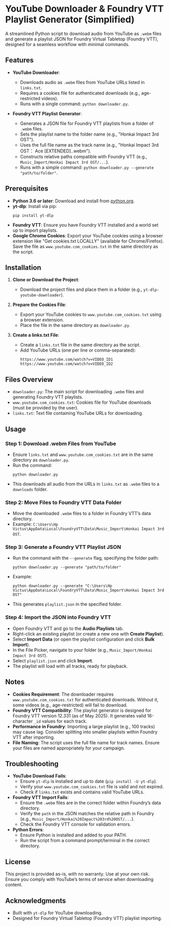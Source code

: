 # YouTube Downloader & Foundry VTT Playlist Generator (Simplified)

A streamlined Python script to download audio from YouTube as `.webm` files and generate a playlist JSON for Foundry Virtual Tabletop (Foundry VTT), designed for a seamless workflow with minimal commands.

## Features

- **YouTube Downloader**:

  - Downloads audio as `.webm` files from YouTube URLs listed in `links.txt`.
  - Requires a cookies file for authenticated downloads (e.g., age-restricted videos).
  - Runs with a single command: `python downloader.py`.

- **Foundry VTT Playlist Generator**:
  - Generates a JSON file for Foundry VTT playlists from a folder of `.webm` files.
  - Sets the playlist name to the folder name (e.g., "Honkai Impact 3rd OST").
  - Uses the full file name as the track name (e.g., "Honkai Impact 3rd OST： Ace [EXTENDED]..webm").
  - Constructs relative paths compatible with Foundry VTT (e.g., `Music_Import/Honkai Impact 3rd OST/...`).
  - Runs with a simple command: `python downloader.py --generate "path/to/folder"`.

## Prerequisites

- **Python 3.6 or later**: Download and install from [python.org](https://www.python.org/downloads/).
- **yt-dlp**: Install via pip:
  ```
  pip install yt-dlp
  ```
- **Foundry VTT**: Ensure you have Foundry VTT installed and a world set up to import playlists.
- **Google Chrome Cookies**: Export your YouTube cookies using a browser extension like "Get cookies.txt LOCALLY" (available for Chrome/Firefox). Save the file as `www.youtube.com_cookies.txt` in the same directory as the script.

## Installation

1. **Clone or Download the Project**:

   - Download the project files and place them in a folder (e.g., `yt-dlp-youtube-downloader`).

2. **Prepare the Cookies File**:

   - Export your YouTube cookies to `www.youtube.com_cookies.txt` using a browser extension.
   - Place the file in the same directory as `downloader.py`.

3. **Create a links.txt File**:
   - Create a `links.txt` file in the same directory as the script.
   - Add YouTube URLs (one per line or comma-separated):
     ```
     https://www.youtube.com/watch?v=VIDEO_ID1
     https://www.youtube.com/watch?v=VIDEO_ID2
     ```

## Files Overview

- `downloader.py`: The main script for downloading `.webm` files and generating Foundry VTT playlists.
- `www.youtube.com_cookies.txt`: Cookies file for YouTube downloads (must be provided by the user).
- `links.txt`: Text file containing YouTube URLs for downloading.

## Usage

### Step 1: Download .webm Files from YouTube

- Ensure `links.txt` and `www.youtube.com_cookies.txt` are in the same directory as `downloader.py`.
- Run the command:
  ```
  python downloader.py
  ```
- This downloads all audio from the URLs in `links.txt` as `.webm` files to a `downloads` folder.

### Step 2: Move Files to Foundry VTT Data Folder

- Move the downloaded `.webm` files to a folder in Foundry VTT’s data directory.
- Example: `C:\Users\Hp Victus\AppData\Local\FoundryVTT\Data\Music_Import\Honkai Impact 3rd OST`.

### Step 3: Generate a Foundry VTT Playlist JSON

- Run the command with the `--generate` flag, specifying the folder path:
  ```
  python downloader.py --generate "path/to/folder"
  ```
- Example:
  ```
  python downloader.py --generate "C:\Users\Hp Victus\AppData\Local\FoundryVTT\Data\Music_Import\Honkai Impact 3rd OST"
  ```
- This generates `playlist.json` in the specified folder.

### Step 4: Import the JSON into Foundry VTT

- Open Foundry VTT and go to the **Audio Playlists** tab.
- Right-click an existing playlist (or create a new one with **Create Playlist**).
- Select **Import Data** (or open the playlist configuration and click **Bulk Import**).
- In the File Picker, navigate to your folder (e.g., `Music_Import/Honkai Impact 3rd OST`).
- Select `playlist.json` and click **Import**.
- The playlist will load with all tracks, ready for playback.

## Notes

- **Cookies Requirement**: The downloader requires `www.youtube.com_cookies.txt` for authenticated downloads. Without it, some videos (e.g., age-restricted) will fail to download.
- **Foundry VTT Compatibility**: The playlist generator is designed for Foundry VTT version 12.331 (as of May 2025). It generates valid 16-character `_id` values for each track.
- **Performance in Foundry**: Importing a large playlist (e.g., 100 tracks) may cause lag. Consider splitting into smaller playlists within Foundry VTT after importing.
- **File Naming**: The script uses the full file name for track names. Ensure your files are named appropriately for your campaign.

## Troubleshooting

- **YouTube Download Fails**:
  - Ensure `yt-dlp` is installed and up to date (`pip install -U yt-dlp`).
  - Verify your `www.youtube.com_cookies.txt` file is valid and not expired.
  - Check if `links.txt` exists and contains valid YouTube URLs.
- **Foundry VTT Import Fails**:
  - Ensure the `.webm` files are in the correct folder within Foundry’s data directory.
  - Verify the `path` in the JSON matches the relative path in Foundry (e.g., `Music_Import/Honkai%20Impact%203rd%20OST/...`).
  - Check the Foundry VTT console for validation errors.
- **Python Errors**:
  - Ensure Python is installed and added to your PATH.
  - Run the script from a command prompt/terminal in the correct directory.

## License

This project is provided as-is, with no warranty. Use at your own risk. Ensure you comply with YouTube’s terms of service when downloading content.

## Acknowledgments

- Built with `yt-dlp` for YouTube downloading.
- Designed for Foundry Virtual Tabletop (Foundry VTT) playlist importing.
